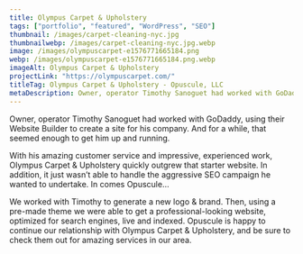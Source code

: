 ```yaml
---
title: Olympus Carpet & Upholstery
tags: ["portfolio", "featured", "WordPress", "SEO"]
thumbnail: /images/carpet-cleaning-nyc.jpg
thumbnailwebp: /images/carpet-cleaning-nyc.jpg.webp
image: /images/olympuscarpet-e1576771665184.png
webp: /images/olympuscarpet-e1576771665184.png.webp
imageAlt: Olympus Carpet & Upholstery
projectLink: "https://olympuscarpet.com/"
titleTag: Olympus Carpet & Upholstery - Opuscule, LLC
metaDescription: Owner, operator Timothy Sanoguet had worked with GoDaddy, using their Website Builder to create a site for his company. And for a while, that seemed enough to get him up and running.
---
```


Owner, operator Timothy Sanoguet had worked with GoDaddy, using their Website Builder to create a site for his company. And for a while, that seemed enough to get him up and running.

With his amazing customer service and impressive, experienced work, Olympus Carpet & Upholstery quickly outgrew that starter website. In addition, it just wasn’t able to handle the aggressive SEO campaign he wanted to undertake. In comes Opuscule…

We worked with Timothy to generate a new logo & brand. Then, using a pre-made theme we were able to get a professional-looking website, optimized for search engines, live and indexed. Opuscule is happy to continue our relationship with Olympus Carpet & Upholstery, and be sure to check them out for amazing services in our area.